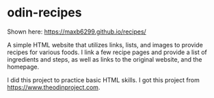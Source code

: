 # odin-recipes
Shown here: https://maxb6299.github.io/recipes/ 

A simple HTML website that utilizes links, lists, and images to provide recipes for various foods. I link a few recipe pages and provide a list of ingredients and steps, as well as links to the original website, and the homepage. 

I did this project to practice basic HTML skills. I got this project from https://www.theodinproject.com. 
